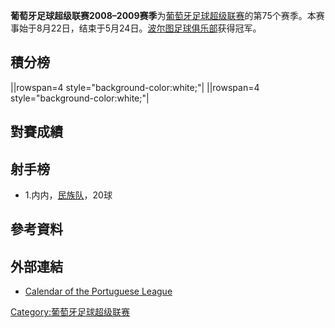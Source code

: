 **葡萄牙足球超级联赛2008–2009赛季**为[葡萄牙足球超级联赛](../Page/葡萄牙足球超级联赛.md "wikilink")的第75个赛季。本赛事始于8月22日，结束于5月24日。[波尔图足球俱乐部](../Page/波尔图足球俱乐部.md "wikilink")获得冠军。

## 積分榜

||rowspan=4 style="background-color:white;"|         ||rowspan=4 style="background-color:white;"|

## 對賽成績

































## 射手榜

  - 1.内内，[民族队](../Page/國民體育會_\(葡萄牙\).md "wikilink")，20球

## 參考資料

## 外部連結

  - [Calendar of the Portuguese League](http://www.lpfp.pt/default.aspx?CpContentId=287162)

[Category:葡萄牙足球超级联赛](https://zh.wikipedia.org/wiki/Category:葡萄牙足球超级联赛 "wikilink")